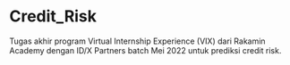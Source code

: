 # Credit_Risk
Tugas akhir program Virtual Internship Experience (VIX) dari Rakamin Academy dengan ID/X Partners batch Mei 2022 untuk prediksi credit risk.
